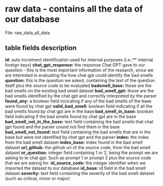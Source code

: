 # raw data - contains all the data of our database
File: raw_data_all_data
## table fields description
**id:** auto increment identification used for internal purposes (i.e.:** internal foreign keys)
**chat_gpt_response:** the response Chat GPT gave to our question - this is the most important information of the research, since we are interested in evaluating the how chat gpt could identify the bad smells
**question:** this is the question we asked, containing the text of the question itself plus the source code to be evaluated
**badsmell_base:** those are the bad smells on the existing bad smell dataset
**bad_smell_gpt:** those are the bad smells identified by the chat gpt and correctly interpreted by the parser
**found_any:** a boolean field incicating if any of the bad smells of the base were found by chat gpt
**valid_bad_smell:** boolean field indicating if all the bad smells found by chat gpt are in the base
**bad_smell_in_base:** boolean field indicating if the bad smells found by chat gpt are in the base 
**bad_smell_not_in_the_base:** text field containing the bad smells that chat gpt found and the parser cound not find them in the base
**bad_smell_not_found:** text field containing the bad smells that are in the base but were not identified by chat gpt and the parser 
**index:** the index from the bad smell dataset
**index_base:** index found in the bad smell dataset
**url_github:** the github url of the source code, from the bad smell dataset
**nr_question:** integer field containing 1 or 2, being the prompt we are asking to te chat gpt. Such as prompt 1 or prompt 2 plus the source code that we are asking for.
**id_source_code:** the integer identifier when we imported the dataset to our database
**id_base:** id field in the bad smell dataset
**severity:** text field containing the severity of the bad smell dataset (such as critical, minor or major)


